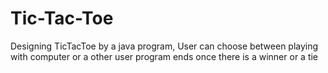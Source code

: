 # Tic-Tac-Toe
Designing TicTacToe by a java program,
User can choose between playing with computer or a other user
program ends once there is a winner or a tie 
